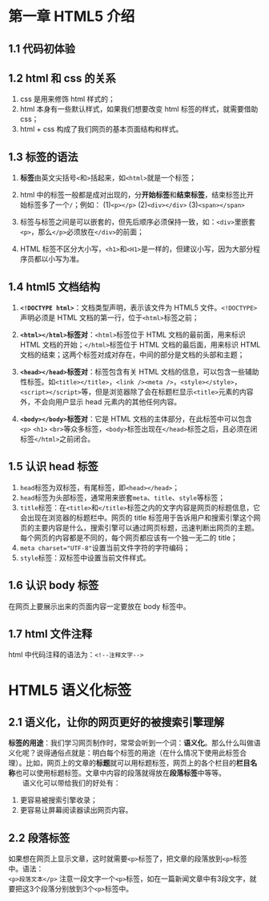 # 第一章 HTML5 介绍

## 1.1 代码初体验

## 1.2 html 和 css 的关系

1. css 是用来修饰 html 样式的；
2. html 本身有一些默认样式，如果我们想要改变 html 标签的样式，就需要借助 css；
3. html + css 构成了我们网页的基本页面结构和样式。

## 1.3 标签的语法

1. **标签**由英文尖括号`<`和`>`括起来，如`<html>`就是一个标签；
2. html 中的标签一般都是成对出现的，分**开始标签**和**结束标签**，结束标签比开始标签多了一个`/`；例如：
   (1)`<p></p>`
   (2)`<div></div>`
   (3)`<span></span>`

3. 标签与标签之间是可以嵌套的，但先后顺序必须保持一致，如：`<div>`里嵌套`<p>`，那么`</p>`必须放在`</div>`的前面；
4. HTML 标签不区分大小写，`<h1>`和`<H1>`是一样的，但建议小写，因为大部分程序员都以小写为准。

## 1.4 html5 文档结构

1. **`<!DOCTYPE html>`**：文档类型声明，表示该文件为 HTML5 文件。`<!DOCTYPE>`声明必须是 HTML 文档的第一行，位于`<html>`标签之前；

2. **`<html></html>`标签对**：`<html>`标签位于 HTML 文档的最前面，用来标识 HTML 文档的开始；`</html>`标签位于 HTML 文档的最后面，用来标识 HTML 文档的结束；这两个标签对成对存在，中间的部分是文档的头部和主题；

3. **`<head></head>`标签对**：标签包含有关 HTML 文档的信息，可以包含一些辅助性标签。如`<title></title>`，`<link /><meta />`，`<style></style>`，`<script></script>`等，但是浏览器除了会在标题栏显示`<title>`元素的内容外，不会向用户显示 head 元素内的其他任何内容。

4. **`<body></body>`标签对**：它是 HTML 文档的主体部分，在此标签中可以包含`<p>` `<h1>` `<br>`等众多标签，`<body>`标签出现在`</head>`标签之后，且必须在闭标签`</html>`之前闭合。

## 1.5 认识 head 标签

1. `head`标签为双标签，有尾标签，即`<head></head>`；
2. `head`标签为头部标签，通常用来嵌套`meta`、`title`、`style`等标签；
3. `title`标签：在`<title>`和`</title>`标签之内的文字内容是网页的标题信息，它会出现在浏览器的标题栏中。网页的 title 标签用于告诉用户和搜索引擎这个网页的主要内容是什么，搜索引擎可以通过网页标题，迅速判断出网页的主题。每个网页的内容都是不同的，每个网页都应该有一个独一无二的 title；
4. `meta charset="UTF-8"`设置当前文件字符的字符编码；
5. `style`标签：双标签中设置当前文件样式。

## 1.6 认识 body 标签

在网页上要展示出来的页面内容一定要放在 body 标签中。

## 1.7 html 文件注释

html 中代码注释的语法为：`<!--注释文字-->`

# HTML5 语义化标签

## 2.1 语义化，让你的网页更好的被搜索引擎理解

**标签的用途**：我们学习网页制作时，常常会听到一个词：**语义化**。那么什么叫做语义化呢？说得通俗点就是：明白每个标签的用途（在什么情况下使用此标签合理）。比如，网页上的文章的**标题**就可以用标题标签，网页上的各个栏目的**栏目名称**也可以使用标题标签。文章中内容的段落就得放在**段落标签**中等等。<br/>
&emsp;&emsp;语义化可以带给我们的好处有：
1. 更容易被搜索引擎收录；
2. 更容易让屏幕阅读器读出网页内容。

## 2.2 段落标签

如果想在网页上显示文章，这时就需要`<p>`标签了，把文章的段落放到`<p>`标签中。语法：<br/>
`<p>段落文本</p>`
注意一段文字一个`<p>`标签，如在一篇新闻文章中有3段文字，就要把这3个段落分别放到3个`<p>`标签中。